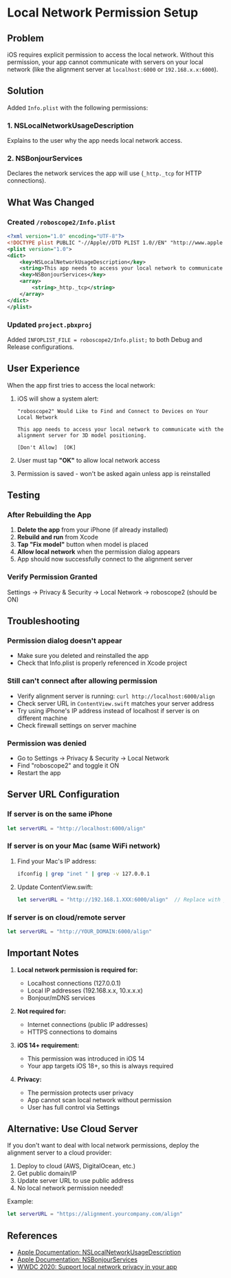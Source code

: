 # Local Network Permission Setup

## Problem

iOS requires explicit permission to access the local network. Without this permission, your app cannot communicate with servers on your local network (like the alignment server at `localhost:6000` or `192.168.x.x:6000`).

## Solution

Added `Info.plist` with the following permissions:

### 1. NSLocalNetworkUsageDescription
Explains to the user why the app needs local network access.

### 2. NSBonjourServices
Declares the network services the app will use (`_http._tcp` for HTTP connections).

## What Was Changed

### Created `/roboscope2/Info.plist`
```xml
<?xml version="1.0" encoding="UTF-8"?>
<!DOCTYPE plist PUBLIC "-//Apple//DTD PLIST 1.0//EN" "http://www.apple.com/DTDs/PropertyList-1.0.dtd">
<plist version="1.0">
<dict>
	<key>NSLocalNetworkUsageDescription</key>
	<string>This app needs to access your local network to communicate with the alignment server for 3D model positioning.</string>
	<key>NSBonjourServices</key>
	<array>
		<string>_http._tcp</string>
	</array>
</dict>
</plist>
```

### Updated `project.pbxproj`
Added `INFOPLIST_FILE = roboscope2/Info.plist;` to both Debug and Release configurations.

## User Experience

When the app first tries to access the local network:

1. iOS will show a system alert:
   ```
   "roboscope2" Would Like to Find and Connect to Devices on Your Local Network
   
   This app needs to access your local network to communicate with the 
   alignment server for 3D model positioning.
   
   [Don't Allow]  [OK]
   ```

2. User must tap **"OK"** to allow local network access

3. Permission is saved - won't be asked again unless app is reinstalled

## Testing

### After Rebuilding the App

1. **Delete the app** from your iPhone (if already installed)
2. **Rebuild and run** from Xcode
3. **Tap "Fix model"** button when model is placed
4. **Allow local network** when the permission dialog appears
5. App should now successfully connect to the alignment server

### Verify Permission Granted

Settings → Privacy & Security → Local Network → roboscope2 (should be ON)

## Troubleshooting

### Permission dialog doesn't appear
- Make sure you deleted and reinstalled the app
- Check that Info.plist is properly referenced in Xcode project

### Still can't connect after allowing permission
- Verify alignment server is running: `curl http://localhost:6000/align`
- Check server URL in `ContentView.swift` matches your server address
- Try using iPhone's IP address instead of localhost if server is on different machine
- Check firewall settings on server machine

### Permission was denied
- Go to Settings → Privacy & Security → Local Network
- Find "roboscope2" and toggle it ON
- Restart the app

## Server URL Configuration

### If server is on the same iPhone
```swift
let serverURL = "http://localhost:6000/align"
```

### If server is on your Mac (same WiFi network)
1. Find your Mac's IP address:
   ```bash
   ifconfig | grep "inet " | grep -v 127.0.0.1
   ```
2. Update ContentView.swift:
   ```swift
   let serverURL = "http://192.168.1.XXX:6000/align"  // Replace with your Mac's IP
   ```

### If server is on cloud/remote server
```swift
let serverURL = "http://YOUR_DOMAIN:6000/align"
```

## Important Notes

1. **Local network permission is required for:**
   - Localhost connections (127.0.0.1)
   - Local IP addresses (192.168.x.x, 10.x.x.x)
   - Bonjour/mDNS services

2. **Not required for:**
   - Internet connections (public IP addresses)
   - HTTPS connections to domains

3. **iOS 14+ requirement:**
   - This permission was introduced in iOS 14
   - Your app targets iOS 18+, so this is always required

4. **Privacy:**
   - The permission protects user privacy
   - App cannot scan local network without permission
   - User has full control via Settings

## Alternative: Use Cloud Server

If you don't want to deal with local network permissions, deploy the alignment server to a cloud provider:

1. Deploy to cloud (AWS, DigitalOcean, etc.)
2. Get public domain/IP
3. Update server URL to use public address
4. No local network permission needed!

Example:
```swift
let serverURL = "https://alignment.yourcompany.com/align"
```

## References

- [Apple Documentation: NSLocalNetworkUsageDescription](https://developer.apple.com/documentation/bundleresources/information_property_list/nslocalnetworkusagedescription)
- [Apple Documentation: NSBonjourServices](https://developer.apple.com/documentation/bundleresources/information_property_list/nsbonjourservices)
- [WWDC 2020: Support local network privacy in your app](https://developer.apple.com/videos/play/wwdc2020/10110/)
